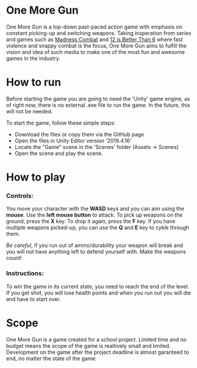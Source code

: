 # One More Gun
One More Gun is a top-down past-paced action game with emphasis on constant picking-up and switching weapons. Taking insperation from series and games such as [Madness Combat](https://www.newgrounds.com/portal/view/58182) and [12 is Better Than 6](https://store.steampowered.com/app/410110/12_is_Better_Than_6) where fast violence and snappy combat is the focus, One More Gun aims to fulfill the vision and idea of such media to make one of the most fun and awesome games in the industry.

# How to run
Before starting the game you are going to need the 'Unity' game engine, as of right now, there is no external .exe file to run the game. In the future, this will not be needed.

To start the game, follow these simple steps:
- Download the files or copy them via the GitHub page
- Open the files in Unity Editor version '2019.4.16'
- Locate the "Game" scene in the 'Scenes' folder (Assets -> Scenes)
- Open the scene and play the scene.

# How to play
### Controls:
You move your character with the **WASD** keys and you can aim using the **mouse**. Use the **left mouse button** to attack. To pick up weapons on the ground, press the **X** key. To drop it again, press the **F** key. If you have multiple weapons picked-up, you can use the **Q** and **E** key to cykle through them.

*Be careful*, if you run out of ammo/durability your weapon will break and you will not have anything left to defend yourself with. Make the weapons count!

### Instructions:
To win the game in its current state, you need to reach the end of the level. If you get shot, you will lose health points and when you run out you will die and have to start over.

# Scope
One More Gun is a game created for a school project. Limited time and no budget means the scope of the game is realtively small and limited. Development on the game after the project deadline is almost garanteed to end, no matter the state of the game.
